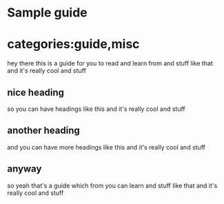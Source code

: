 # Sample guide

# categories:guide,misc

hey there this is a guide for you to read and learn from and stuff like that and it's really cool and stuff

## nice heading

so you can have headings like this and it's really cool and stuff

## another heading

and you can have more headings like this and it's really cool and stuff

## anyway

so yeah that's a guide which from you can learn and stuff like that and it's really cool and stuff